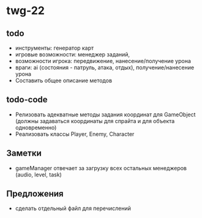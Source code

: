# twg-22

## todo

- инструменты: генератор карт
- игровые возможности: менеджер заданий,
- возможности игрока: передвижение, нанесение/получение урона
- враги: ai (состояния - патруль, атака, отдых), получение/нанесение урона
- Составить общее описание методов

## todo-code

- Релизовать адекватные методы задания координат для GameObject (должны задаваться координаты для спрайта и для объекта одновременно)
- Реализовать классы Player, Enemy, Character

## Заметки

- gameManager отвечает за загрузку всех остальных менеджеров (audio, level, task)

## Предложения

- сделать отдельный файл для перечислений
